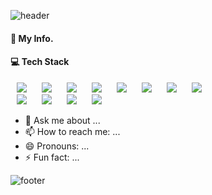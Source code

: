 
![header](https://capsule-render.vercel.app/api?type=slice&color=#7401DF&height=800&section=header&text=yani%20render&fontSize=90)


#### 💁 My Info.

#### 💻 Tech Stack
<div>
    <a>
        <img src="https://img.shields.io/badge/-JAVA-%23007396?style=flat-square&logo=Java&logoColor=white" style="height : auto; margin-left : 10px; margin-right : 10px;"/>
    </a>
    <a>
        <img src="https://img.shields.io/badge/-C%2B%2B-%2300599C?style=flat-square&logo=C%2B%2B&logoColor=white" style="height : auto; margin-left : 10px; margin-right : 10px;"/>
    </a>
    <a>
        <img src="https://img.shields.io/badge/-Javascript-%23F7DF1E?style=flat-square&logo=javascript&logoColor=white" style="height : auto; margin-left : 10px; margin-right : 10px;"/>
    </a>
    <a>
        <img src="https://img.shields.io/badge/-HTML-%23E34F26?style=flat-square&logo=html5&logoColor=white" style="height : auto; margin-left : 10px; margin-right : 10px;"/>
    </a>
    <a>
        <img src="https://img.shields.io/badge/-CSS-%231572B6?style=flat-square&logo=css3&logoColor=white" style="height : auto; margin-left : 10px; margin-right : 10px;"/>
    </a>
    <a>
        <img src="https://img.shields.io/badge/-OracleSQL-%23F80000?style=flat-square&logo=oracle&logoColor=white" style="height : auto; margin-left : 10px; margin-right : 10px;"/>
    </a>
    <a>
        <img src="https://img.shields.io/badge/-MySQL-%234479A1?style=flat-square&logo=Mysql&logoColor=white" style="height : auto; margin-left : 10px; margin-right : 10px;"/>
    </a>
    <a>
        <img src="https://img.shields.io/badge/-PostgreSQL-%23336791?style=flat-square&logo=PostgreSQL&logoColor=white" style="height : auto; margin-left : 10px; margin-right : 10px;"/>
    </a>
</div>
<div>
    <a>
        <img src="https://img.shields.io/badge/-Spring-%236DB33F?style=flat-square&logo=spring&logoColor=white" style="height : auto; margin-left : 10px; margin-right : 10px;"/>
    </a>
    <a>
        <img src="https://img.shields.io/badge/-jQuery-%230769AD?style=flat-square&logo=jQuery&logoColor=white" style="height : auto; margin-left : 10px; margin-right : 10px;"/>
    </a>
    <a>
        <img src="https://img.shields.io/badge/-Bootstrap-%237952B3?style=flat-square&logo=Bootstrap&logoColor=white" style="height : auto; margin-left : 10px; margin-right : 10px;"/>
    </a>
    <a>
        <img src="https://img.shields.io/badge/-Mybatis-lightgrey?style=flat-square" style="height : auto; margin-left : 10px; margin-right : 10px;"/>
    </a>
</div>



- 💬 Ask me about ...
- 📫 How to reach me: ...
- 😄 Pronouns: ...
- ⚡ Fun fact: ...


![footer](https://capsule-render.vercel.app/api?type=slice&color=#7401DFsection=footer)


